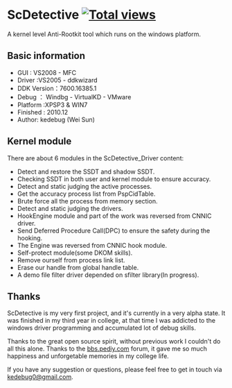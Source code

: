 ScDetective  [![Total views](https://sourcegraph.com/api/repos/github.com/kedebug/ScDetective/counters/views.png)](https://sourcegraph.com/github.com/kedebug/ScDetective)
==============================================================
A kernel level Anti-Rootkit tool which runs on the windows platform. 

## Basic information
- GUI : VS2008 - MFC
- Driver :VS2005 - ddkwizard
- DDK Version：7600.16385.1
- Debug ：  Windbg - VirtualKD - VMware
- Platform :XPSP3 & WIN7
- Finished :  2010.12
- Author: kedebug (Wei Sun)

## Kernel module 

There are about 6 modules in the ScDetective_Driver content:

- Detect and restore the SSDT and shadow SSDT.
 - Checking SSDT in both user and kernel module to ensure accuracy.
- Detect and static judging the active processes.
 - Get the accuracy process list from PspCidTable.
 - Brute force all the process from memory section.
- Detect and static judging the drivers.
- HookEngine module and part of the work was reversed from CNNIC driver.
 - Send Deferred Procedure Call(DPC) to ensure the safety during the hooking.
 - The Engine was reversed from CNNIC hook module.
- Self-protect module(some DKOM skills).
 - Remove ourself from process link list.
 - Erase our handle from global handle table.
- A demo file filter driver depended on sfilter library(In progress).

## Thanks
ScDetective is my very first project, and it's currently in a very alpha state. 
It was finished in my third year in college, at that time I was addicted to the
windows driver programming and accumulated lot of debug skills. 

Thanks to the great open source spirit, without previous work I couldn't do all
this alone. Thanks to the [bbs.pediy.com](http://bbs.pediy.com/) forum, it gave me so much happiness and 
unforgetable memories in my college life.

If you have any suggestion or questions, please feel free to get in touch via kedebug0@gmail.com.
